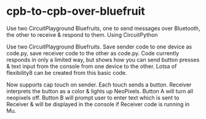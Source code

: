 # cpb-to-cpb-over-bluefruit
Use two CircuitPlayground Bluefruits, one to send messages over Bluetooth, the other to receive &amp; respond to them. Using CircuitPython

Use two CircuitPlayground Bluefruits. Save sender code to one device as code.py, save receiver code to the other as code.py.
Code currently responds in only a limited way, but shows how you can send button presses & text input from the console from one device to the other. Lotsa of flexibility8 can be created from this basic code.

Now supports cap touch on sender. Each touch sends a button. Receiver interprets the button as a color & lights up NeoPixels.
Button A will turn all neopixels off.
Button B will prompt user to enter text which is sent to Receiver & will be displayed in the console if Receiver code is running in Mu.
